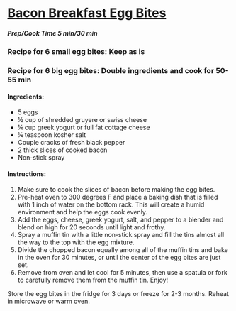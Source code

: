 # [Bacon Breakfast Egg Bites](https://www.flavcity.com/keto-breakfast-egg-bites) 
##### Prep/Cook Time 5 min/30 min

### Recipe for 6 small egg bites: Keep as is 
### Recipe for 6 big egg bites: Double ingredients and cook for 50-55 min

#### Ingredients:
* 5 eggs
* ½ cup of shredded gruyere or swiss cheese
* ¼ cup greek yogurt or full fat cottage cheese
* ¼ teaspoon kosher salt
* Couple cracks of fresh black pepper
* 2 thick slices of cooked bacon
* Non-stick spray 

#### Instructions: 
1. Make sure to cook the slices of bacon before making the egg bites. 
2. Pre-heat oven to 300 degrees F and place a baking dish that is filled with 1 inch of water on the bottom rack. This will create a humid environment and help the eggs cook evenly. 
3. Add the eggs, cheese, greek yogurt, salt, and pepper to a blender and blend on high for 20 seconds until light and frothy. 
4. Spray a muffin tin with a little non-stick spray and fill the tins almost all the way to the top with the egg mixture. 
5. Divide the chopped bacon equally among all of the muffin tins and bake in the oven for 30 minutes, or until the center of the egg bites are just set. 
6. Remove from oven and let cool for 5 minutes, then use a spatula or fork to carefully remove them from the muffin tin. Enjoy!

Store the egg bites in the fridge for 3 days or freeze for 2-3 months. Reheat in microwave or warm oven.
